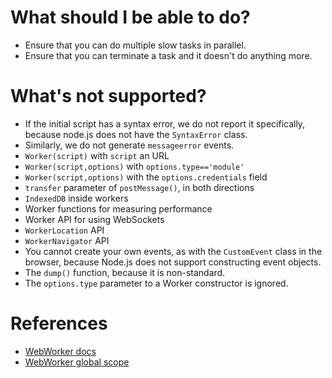 
# What should I be able to do?

 * Ensure that you can do multiple slow tasks in parallel.
 * Ensure that you can terminate a task and it doesn't do anything more.

# What's not supported?

 * If the initial script has a syntax error, we do not report it specifically,
   because node.js does not have the `SyntaxError` class.
 * Similarly, we do not generate `messageerror` events.
 * `Worker(script)` with `script` an URL
 * `Worker(script,options)` with `options.type=='module'`
 * `Worker(script,options)` with the `options.credentials` field
 * `transfer` parameter of `postMessage()`, in both directions
 * `IndexedDB` inside workers
 * Worker functions for measuring performance
 * Worker API for using WebSockets
 * `WorkerLocation` API
 * `WorkerNavigator` API
 * You cannot create your own events, as with the `CustomEvent` class in the
   browser, because Node.js does not support constructing event objects.
 * The `dump()` function, because it is non-standard.
 * The `options.type` parameter to a Worker constructor is ignored.

# References

 * [WebWorker docs](https://developer.mozilla.org/en-US/docs/Web/API/Worker/Worker)
 * [WebWorker global scope](https://developer.mozilla.org/en-US/docs/Web/API/Web_Workers_API/Functions_and_classes_available_to_workers)
